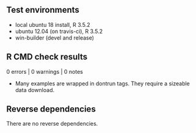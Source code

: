 ## Test environments
* local ubuntu 18 install, R 3.5.2
* ubuntu 12.04 (on travis-ci), R 3.5.2
* win-builder (devel and release)

## R CMD check results

0 errors | 0 warnings | 0 notes

* Many examples are wrapped in dontrun tags. They require a sizeable data download.

## Reverse dependencies

There are no reverse dependencies.
